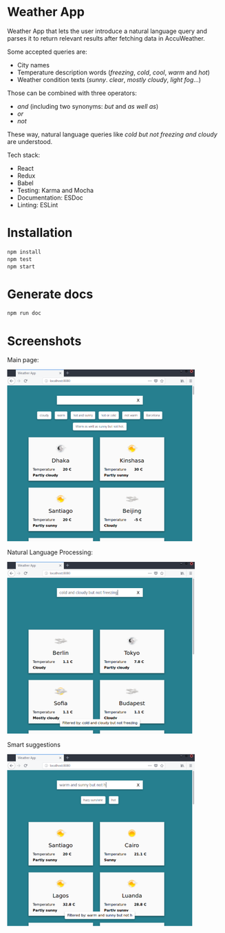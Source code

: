 # Weather App

Weather App that lets the user introduce a natural language query and
parses it to return relevant results after fetching data in AccuWeather.

Some accepted queries are:

* City names
* Temperature description words (_freezing_, _cold_, _cool_, _warm_ and _hot_)
* Weather condition texts (_sunny_. _clear_, _mostly cloudy_, _light fog_...)

Those can be combined with three operators:

* _and_ (including two synonyms: _but_ and _as well as_)
* _or_
* _not_

These way, natural language queries like _cold but not freezing and cloudy_ are
understood.

Tech stack:
* React
* Redux
* Babel
* Testing: Karma and Mocha
* Documentation: ESDoc
* Linting: ESLint

# Installation

```sh
npm install
npm test
npm start
```

# Generate docs

```sh
npm run doc
```

# Screenshots

Main page:

<img src="https://raw.githubusercontent.com/Aljullu/weather-app/master/screenshots/main-page.png" alt="" width="436" height="399" />

Natural Language Processing:

<img src="https://raw.githubusercontent.com/Aljullu/weather-app/master/screenshots/natural-language-processing.png" alt="" width="436" height="399" />

Smart suggestions

<img src="https://raw.githubusercontent.com/Aljullu/weather-app/master/screenshots/smart-suggestions.png" alt="" width="436" height="399" />
